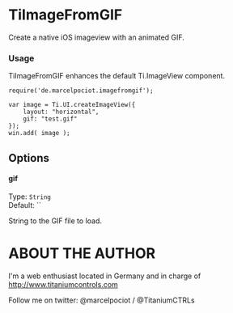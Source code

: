 TiImageFromGIF
===========================================


Create a native iOS imageview with an animated GIF.


### Usage

TiImageFromGIF enhances the default Ti.ImageView component.

	require('de.marcelpociot.imagefromgif');
	
	var image = Ti.UI.createImageView({
		layout: "horizontal",
		gif: "test.gif"
	});
	win.add( image );
	

## Options


#### gif

Type: `String`  
Default: ``

String to the GIF file to load.

ABOUT THE AUTHOR
========================
I'm a web enthusiast located in Germany and in charge of http://www.titaniumcontrols.com

Follow me on twitter: @marcelpociot / @TitaniumCTRLs
